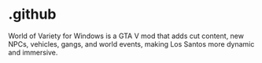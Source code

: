 # .github
World of Variety for Windows is a GTA V mod that adds cut content, new NPCs, vehicles, gangs, and world events, making Los Santos more dynamic and immersive.
